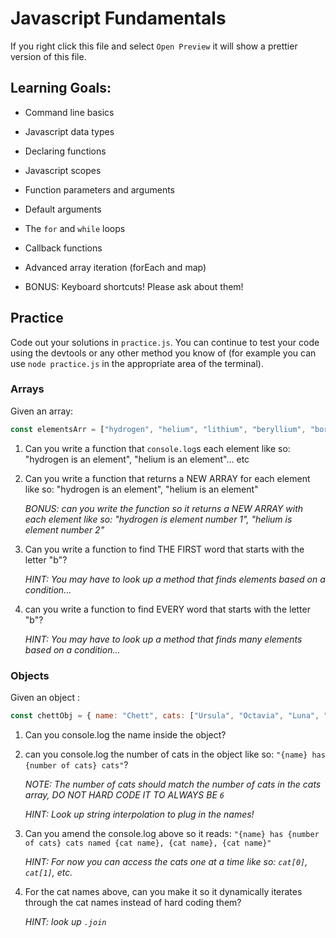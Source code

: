 # Javascript Fundamentals

If you right click this file and select `Open Preview` it will show a prettier version of this file.

## Learning Goals:

- Command line basics

- Javascript data types

- Declaring functions

- Javascript scopes

- Function parameters and arguments

- Default arguments

- The `for` and `while` loops
      
- Callback functions

- Advanced array iteration (forEach and map)

- BONUS: Keyboard shortcuts! Please ask about them!

## Practice 

Code out your solutions in `practice.js`. You can continue to test your code using the devtools or any other method you know of (for example you can use `node practice.js` in the appropriate area of the terminal).

### Arrays

Given an array:

```javascript
const elementsArr = ["hydrogen", "helium", "lithium", "beryllium", "boron", "carbon", "nitrogen", "oxygen"] 
```

1. Can you write a function that `console.log`s each element like so: "hydrogen is an element", "helium is an element"... etc

2. Can you write a function that returns a NEW ARRAY for each element like so: "hydrogen is an element", "helium is an element" 

    *BONUS: can you write the function so it returns a NEW ARRAY with each element like so: "hydrogen is element number 1", "helium is element number 2"*

3. Can you write a function to find THE FIRST word that starts with the letter "b"?

    *HINT: You may have to look up a method that finds elements based on a condition...*

4. can you write a function to find EVERY word that starts with the letter "b"?

    *HINT: You may have to look up a method that finds many elements based on a condition...*

### Objects

Given an object :

```javascript
const chettObj = { name: "Chett", cats: ["Ursula", "Octavia", "Luna", "Raja", "Aloysius", "Audacious"] }
```

1. Can you console.log the name inside the object?

2. can you console.log the number of cats in the object like so: `"{name} has {number of cats} cats"`?

    *NOTE: The number of cats should match the number of cats in the cats array, DO NOT HARD CODE IT TO ALWAYS BE `6`*

    *HINT: Look up string interpolation to plug in the names!*

3. Can you amend the console.log above so it reads: `"{name} has {number of cats} cats named {cat name}, {cat name}, {cat name}"`

    *HINT: For now you can access the cats one at a time like so: `cat[0]`, `cat[1]`, etc.*

4. For the cat names above, can you make it so it dynamically iterates through the cat names instead of hard coding them? 

    *HINT: look up `.join`*
